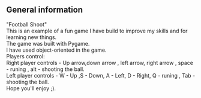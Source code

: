 ## General information
"Football Shoot"<br/>
This is an example of a fun game I have build to improve my skills and for learning new things.<br/>
The game was built with Pygame.<br/>
I have used object-oriented in the game.</br>
Players control: </br>
Right player controls - Up arrow,down arrow , left arrow, right arrow , space - runing , alt - shooting the ball. </br>
Left player controls - W - Up ,S - Down, A - Left, D - Right, Q - runing , Tab - shooting the ball.</br>
Hope you'll enjoy ;).